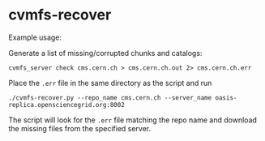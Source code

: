# cvmfs-recover

Example usage:

Generate a list of missing/corrupted chunks and catalogs:
```
cvmfs_server check cms.cern.ch > cms.cern.ch.out 2> cms.cern.ch.err
```

Place the `.err` file in the same directory as the script and run
```
./cvmfs-recover.py --repo_name cms.cern.ch --server_name oasis-replica.opensciencegrid.org:8002
```

The script will look for the `.err` file matching the repo name and download the missing files from the specified server.
